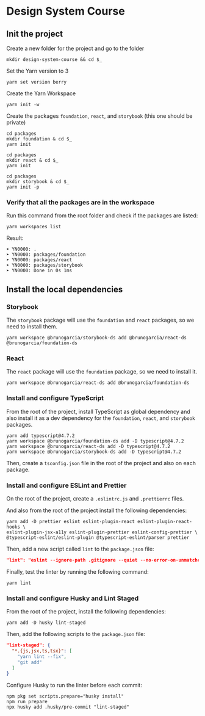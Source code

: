 # Design System Course

## Init the project

Create a new folder for the project and go to the folder

```shell
mkdir design-system-course && cd $_
```

Set the Yarn version to 3

```shell
yarn set version berry
```

Create the Yarn Workspace

```shell
yarn init -w
```

Create the packages `foundation`, `react`, and `storybook` (this one should be private)

```shell
cd packages
mkdir foundation & cd $_
yarn init
```

```shell
cd packages
mkdir react & cd $_
yarn init
```

```shell
cd packages
mkdir storybook & cd $_
yarn init -p
```

### Verify that all the packages are in the workspace

Run this command from the root folder and check if the packages are listed:

```shell
yarn workspaces list
```

Result:

```shell
➤ YN0000: .
➤ YN0000: packages/foundation
➤ YN0000: packages/react
➤ YN0000: packages/storybook
➤ YN0000: Done in 0s 1ms
```

## Install the local dependencies

### Storybook

The `storybook` package will use the `foundation` and `react` packages, so we need to install them.

```shell
yarn workspace @brunogarcia/storybook-ds add @brunogarcia/react-ds @brunogarcia/foundation-ds
```

### React

The `react` package will use the `foundation` package, so we need to install it.

```shell
yarn workspace @brunogarcia/react-ds add @brunogarcia/foundation-ds
```

### Install and configure TypeScript

From the root of the project, install TypeScript as global dependency and also install it as a dev dependency for the `foundation`, `react`, and `storybook` packages.

```shell
yarn add typescript@4.7.2
yarn workspace @brunogarcia/foundation-ds add -D typescript@4.7.2
yarn workspace @brunogarcia/react-ds add -D typescript@4.7.2
yarn workspace @brunogarcia/storybook-ds add -D typescript@4.7.2
```

Then, create a `tsconfig.json` file in the root of the project and also on each package.

### Install and configure ESLint and Prettier

On the root of the project, create a `.eslintrc.js` and `.prettierrc` files.

And also from the root of the project install the following dependencies:

```shell
yarn add -D prettier eslint eslint-plugin-react eslint-plugin-react-hooks \
eslint-plugin-jsx-a11y eslint-plugin-prettier eslint-config-prettier \
@typescript-eslint/eslint-plugin @typescript-eslint/parser prettier
```

Then, add a new script called `lint` to the `package.json` file:

```json
"lint": "eslint --ignore-path .gitignore --quiet --no-error-on-unmatched-pattern packages/**/*{js,jsx,ts,tsx}"
```

Finally, test the linter by running the following command:

```shell
yarn lint
```

### Install and configure Husky and Lint Staged

From the root of the project, install the following dependencies:

```shell
yarn add -D husky lint-staged
```

Then, add the following scripts to the `package.json` file:

```json
"lint-staged": {
  "*.{js,jsx,ts,tsx}": [
    "yarn lint --fix",
    "git add"
  ]
}
```

Configure Husky to run the linter before each commit:

```shell
npm pkg set scripts.prepare="husky install"
npm run prepare
npx husky add .husky/pre-commit "lint-staged"
```

